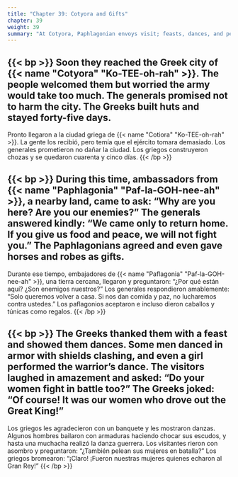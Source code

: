 ```yaml
---
title: "Chapter 39: Cotyora and Gifts"
chapter: 39
weight: 39
summary: "At Cotyora, Paphlagonian envoys visit; feasts, dances, and peace."
---
```


{{< bp >}}
Soon they reached the Greek city of {{< name "Cotyora" "Ko-TEE-oh-rah" >}}. The people welcomed them but worried the army would take too much. The generals promised not to harm the city. The Greeks built huts and stayed forty-five days.
---
Pronto llegaron a la ciudad griega de {{< name "Cotiora" "Ko-TEE-oh-rah" >}}. La gente los recibió, pero temía que el ejército tomara demasiado. Los generales prometieron no dañar la ciudad. Los griegos construyeron chozas y se quedaron cuarenta y cinco días.
{{< /bp >}}

{{< bp >}}
During this time, ambassadors from {{< name "Paphlagonia" "Paf-la-GOH-nee-ah" >}}, a nearby land, came to ask: “Why are you here? Are you our enemies?” The generals answered kindly: “We came only to return home. If you give us food and peace, we will not fight you.” The Paphlagonians agreed and even gave horses and robes as gifts.
---
Durante ese tiempo, embajadores de {{< name "Paflagonia" "Paf-la-GOH-nee-ah" >}}, una tierra cercana, llegaron y preguntaron: “¿Por qué están aquí? ¿Son enemigos nuestros?” Los generales respondieron amablemente: “Solo queremos volver a casa. Si nos dan comida y paz, no lucharemos contra ustedes.” Los paflagonios aceptaron e incluso dieron caballos y túnicas como regalos.
{{< /bp >}}

{{< bp >}}
The Greeks thanked them with a feast and showed them dances. Some men danced in armor with shields clashing, and even a girl performed the warrior’s dance. The visitors laughed in amazement and asked: “Do your women fight in battle too?” The Greeks joked: “Of course! It was our women who drove out the Great King!”
---
Los griegos les agradecieron con un banquete y les mostraron danzas. Algunos hombres bailaron con armaduras haciendo chocar sus escudos, y hasta una muchacha realizó la danza guerrera. Los visitantes rieron con asombro y preguntaron: “¿También pelean sus mujeres en batalla?” Los griegos bromearon: “¡Claro! ¡Fueron nuestras mujeres quienes echaron al Gran Rey!”
{{< /bp >}}


